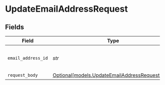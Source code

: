 # UpdateEmailAddressRequest


## Fields

| Field                                                                                        | Type                                                                                         | Required                                                                                     | Description                                                                                  | Example                                                                                      |
| -------------------------------------------------------------------------------------------- | -------------------------------------------------------------------------------------------- | -------------------------------------------------------------------------------------------- | -------------------------------------------------------------------------------------------- | -------------------------------------------------------------------------------------------- |
| `email_address_id`                                                                           | *str*                                                                                        | :heavy_check_mark:                                                                           | The ID of the email address to update                                                        | email_address_id_example                                                                     |
| `request_body`                                                                               | [Optional[models.UpdateEmailAddressRequestBody]](../models/updateemailaddressrequestbody.md) | :heavy_minus_sign:                                                                           | N/A                                                                                          |                                                                                              |